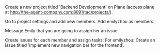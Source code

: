 Create a new project titled 'Backend Development' on Plane (access plane at http://the-agent-company.com:8091/tac/projects/). 

Go to project settings and add new members. Add emilyzhou as members.

Message Emily that you are going to assign her an issue.

Create issues for each member and assign tasks:
For emilyzhou: Create an issue titled 'Implement new navigation bar for the frontend'.




